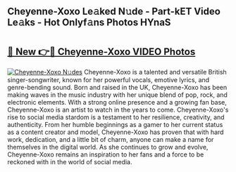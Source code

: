 ## Cheyenne-Xoxo Le𝚊ked N𝚞de - Part-kET Video Le𝚊ks - Hot Onlyf𝚊ns Photos HYnaS

# <h2><a href="http://ab79473.deff.icu/?id=Cheyenne-Xoxo">🔗 New 👉🔴 Cheyenne-Xoxo VIDEO Photos</a></h2>

[![Cheyenne-Xoxo N𝚞des](https://i.imgur.com/rIISA9y.gif)](http://ab79473.deff.icu/?id=Cheyenne-Xoxo)
Cheyenne-Xoxo is a talented and versatile British singer-songwriter, known for her powerful vocals, emotive lyrics, and genre-bending sound. Born and raised in the UK, Cheyenne-Xoxo has been making waves in the music industry with her unique blend of pop, rock, and electronic elements. With a strong online presence and a growing fan base, Cheyenne-Xoxo is an artist to watch in the years to come. Cheyenne-Xoxo's rise to social media stardom is a testament to her resilience, creativity, and authenticity. From her humble beginnings as a gamer to her current status as a content creator and model, Cheyenne-Xoxo has proven that with hard work, dedication, and a little bit of charm, anyone can make a name for themselves in the digital world. As she continues to grow and evolve, Cheyenne-Xoxo remains an inspiration to her fans and a force to be reckoned with in the world of social media.
